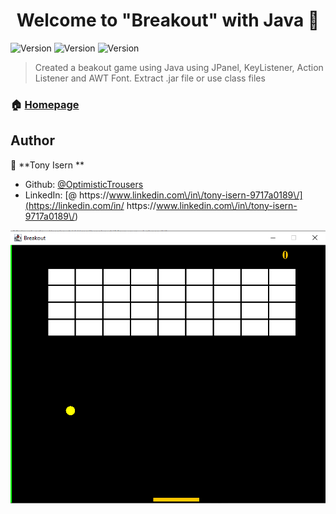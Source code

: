 <h1 align="center">Welcome to "Breakout" with Java 👋</h1>
<p>
  <img alt="Version" src="https://img.shields.io/badge/version-1.0-blue.svg?cacheSeconds=2592000" />
  <img alt="Version" src="https://img.shields.io/badge/language-Java-red.svg?cacheSeconds=2592000" />
  <img alt="Version" src="https://img.shields.io/badge/IDE-Eclipse-yellow.svg?cacheSeconds=2592000" />
</p>

> Created a beakout game using Java using JPanel, KeyListener, Action Listener and AWT Font.
> Extract .jar file or use class files

### 🏠 [Homepage](https://github.com/OptimisticTrousers/Java-breakoutGame)

## Author

👤 **Tony Isern **

* Github: [@OptimisticTrousers ](https://github.com/OptimisticTrousers )
* LinkedIn: [@ https:\/\/www.linkedin.com\/in\/tony-isern-9717a0189\/](https://linkedin.com/in/ https:\/\/www.linkedin.com\/in\/tony-isern-9717a0189\/)

<img src = "Breakout Game.png"/>
